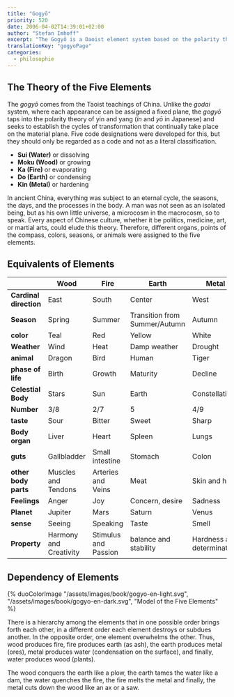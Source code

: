 ```yaml
---
title: "Gogyō"
priority: 520
date: 2006-04-02T14:39:01+02:00
author: "Stefan Imhoff"
excerpt: "The Gogyō is a Daoist element system based on the polarity theory of yin and yang. This model is intended to show how all elements are linked, create or destroy themselves."
translationKey: "gogyoPage"
categories:
  - philosophie
---
```


## The Theory of the Five Elements

The _gogyō_ comes from the Taoist teachings of China. Unlike the _godai_ system, where each appearance can be assigned a fixed plane, the _gogyō_ taps into the polarity theory of yin and yang (_in_ and _yō_ in Japanese) and seeks to establish the cycles of transformation that continually take place on the material plane. Five code designations were developed for this, but they should only be regarded as a code and not as a literal classification.

- **Sui (Water)** or dissolving
- **Moku (Wood)** or growing
- **Ka (Fire)** or evaporating
- **Do (Earth)** or condensing
- **Kin (Metal)** or hardening

In ancient China, everything was subject to an eternal cycle, the seasons, the days, and the processes in the body. A man was not seen as an isolated being, but as his own little universe, a microcosm in the macrocosm, so to speak. Every aspect of Chinese culture, whether it be politics, medicine, art, or martial arts, could elude this theory. Therefore, different organs, points of the compass, colors, seasons, or animals were assigned to the five elements.

## Equivalents of Elements

|                        | Wood                   | Fire                 | Earth                         | Metal                      | Water                        |
| ---------------------- | ---------------------- | -------------------- | ----------------------------- | -------------------------- | ---------------------------- |
| **Cardinal direction** | East                   | South                | Center                        | West                       | North                        |
| **Season**             | Spring                 | Summer               | Transition from Summer/Autumn | Autumn                     | Winter                       |
| **color**              | Teal                   | Red                  | Yellow                        | White                      | Black                        |
| **Weather**            | Wind                   | Heat                 | Damp weather                  | Drought                    | Cold                         |
| **animal**             | Dragon                 | Bird                 | Human                         | Tiger                      | Turtle                       |
| **phase of life**      | Birth                  | Growth               | Maturity                      | Decline                    | Death                        |
| **Celestial Body**     | Stars                  | Sun                  | Earth                         | Constellations             | Moon                         |
| **Number**             | 3/8                    | 2/7                  | 5                             | 4/9                        | 1/6                          |
| **taste**              | Sour                   | Bitter               | Sweet                         | Sharp                      | Salty                        |
| **Body organ**         | Liver                  | Heart                | Spleen                        | Lungs                      | Kidneys                      |
| **guts**               | Gallbladder            | Small intestine      | Stomach                       | Colon                      | Urinary bladder              |
| **other body parts**   | Muscles and Tendons    | Arteries and Veins   | Meat                          | Skin and hair              | Bones, teeth and bone marrow |
| **Feelings**           | Anger                  | Joy                  | Concern, desire               | Sadness                    | Fear                         |
| **Planet**             | Jupiter                | Mars                 | Saturn                        | Venus                      | Mercury                      |
| **sense**              | Seeing                 | Speaking             | Taste                         | Smell                      | Hearing                      |
| **Property**           | Harmony and Creativity | Stimulus and Passion | balance and stability         | Hardness and determination | Communication                |

## Dependency of Elements

{% duoColorImage
   "/assets/images/book/gogyo-en-light.svg",
   "/assets/images/book/gogyo-en-dark.svg",
   "Model of the Five Elements"
%}

There is a hierarchy among the elements that in one possible order brings forth each other, in a different order each element destroys or subdues another. In the opposite order, one element overwhelms the other. Thus, wood produces fire, fire produces earth (as ash), the earth produces metal (ores), metal produces water (condensation on the surface), and finally, water produces wood (plants).

The wood conquers the earth like a plow, the earth tames the water like a dam, the water quenches the fire, the fire melts the metal and finally, the metal cuts down the wood like an ax or a saw.
